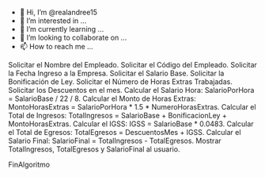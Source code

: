 - 👋 Hi, I’m @realandree15
- 👀 I’m interested in ...
- 🌱 I’m currently learning ...
- 💞️ I’m looking to collaborate on ...
- 📫 How to reach me ...

<!---
realandree15/realandree15 is a ✨ special ✨ repository because its `README.md` (this file) appears on your GitHub profile.
You can click the Preview link to take a look at your changes.
--->
Solicitar el Nombre del Empleado.
	Solicitar el Código del Empleado.
	Solicitar la Fecha Ingreso a la Empresa.
	Solicitar el Salario Base.
	Solicitar la Bonificación de Ley.
	Solicitar el Número de Horas Extras Trabajadas.
	Solicitar los Descuentos en el mes.
Calcular el Salario Hora: SalarioPorHora = SalarioBase / 22 / 8.
Calcular el Monto de Horas Extras: MontoHorasExtras = SalarioPorHora * 1.5 * NumeroHorasExtras.
Calcular el Total de Ingresos: TotalIngresos = SalarioBase + BonificacionLey + MontoHorasExtras.
Calcular el IGSS: IGSS = SalarioBase * 0.0483.
Calcular el Total de Egresos: TotalEgresos = DescuentosMes + IGSS.
Calcular el Salario Final: SalarioFinal = TotalIngresos - TotalEgresos.
	Mostrar TotalIngresos, TotalEgresos y SalarioFinal al usuario.
	
FinAlgoritmo
